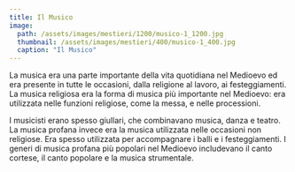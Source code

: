 ```yaml
---
title: Il Musico
image: 
  path: /assets/images/mestieri/1200/musico-1_1200.jpg
  thumbnail: /assets/images/mestieri/400/musico-1_400.jpg
  caption: "Il Musico"
---
```



La musica era una parte importante della vita quotidiana nel Medioevo ed era presente in tutte le occasioni, dalla religione al lavoro, ai festeggiamenti. La musica religiosa era la forma di musica più importante nel Medioevo: era utilizzata nelle funzioni religiose, come la messa, e nelle processioni.

<!-- more -->

I musicisti erano spesso giullari, che combinavano musica, danza e teatro. La musica profana invece era la musica utilizzata nelle occasioni non religiose. Era spesso utilizzata per accompagnare i balli e i festeggiamenti. I generi di musica profana più popolari nel Medioevo includevano il canto cortese, il canto popolare e la musica strumentale.
